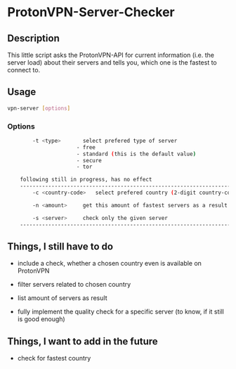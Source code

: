 # ProtonVPN-Server-Checker



## Description

This little script asks the ProtonVPN-API for current information (i.e. the server load) about their servers and tells you, which one is the fastest to connect to.

## Usage

```bash
vpn-server [options]
```

### Options

```bash
		-t <type>		select prefered type of server
					  - free
					  - standard (this is the default value)
					  - secure
					  - tor

	following still in progress, has no effect
	-------------------------------------------------------------------------------
		-c <country-code>	select prefered country (2-digit country-code)

		-n <amount>		get this amount of fastest servers as a result

		-s <server>		check only the given server
	-------------------------------------------------------------------------------
```



## Things, I still have to do

- include a check, whether a chosen country even is available on ProtonVPN

- filter servers related to chosen country

- list amount of servers as result

- fully implement the quality check for a specific server (to know, if it still is good enough)



## Things, I want to add in the future

- check for fastest country

